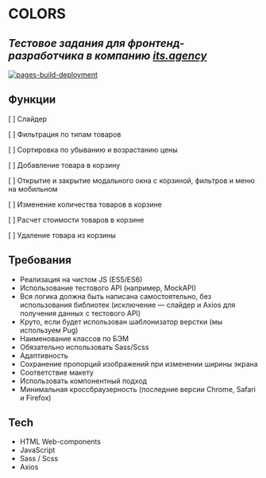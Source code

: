 # COLORS
## _Тестовое задания для фронтенд-разработчика в компанию [its.agency](https://its.agency/)_

[![pages-build-deployment](https://github.com/vaneksamoylov/itsagency-frontend-test/actions/workflows/pages/pages-build-deployment/badge.svg?branch=main)](https://github.com/vaneksamoylov/itsagency-frontend-test/actions/workflows/pages/pages-build-deployment)

## Функции

[ ] Слайдер

[ ] Фильтрация по типам товаров

[ ] Сортировка по убыванию и возрастанию цены

[ ] Добавление товара в корзину

[ ] Открытие и закрытие модального окна с корзиной, фильтров и меню на мобильном

[ ] Изменение количества товаров в корзине

[ ] Расчет стоимости товаров в корзине

[ ] Удаление товара из корзины

## Требования

- Реализация на чистом JS (ES5/ES6)
- Использование тестового API (например, MockAPI)
- Вся логика должна быть написана самостоятельно, без использования библиотек (исключение — слайдер и Axios для получения данных с тестового API)
- Круто, если будет использован шаблонизатор верстки (мы используем Pug)
- Наименование классов по БЭМ
- Обязательно использовать Sass/Scss
- Адаптивность
- Сохранение пропорций изображений при изменении ширины экрана
- Соответствие макету
- Использовать компонентный подход
- Минимальная кроссбраузерность (последние версии Chrome, Safari и Firefox)

## Tech

- HTML Web-components
- JavaScript
- Sass / Scss
- Axios
